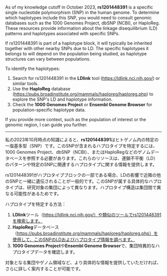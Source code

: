 As of my knowledge cutoff in October 2023, **rs1201448391** is a specific single nucleotide polymorphism (SNP) in the human genome. To determine which haplotypes include this SNP, you would need to consult genomic databases such as the 1000 Genomes Project, dbSNP (NCBI), or HaploReg. These resources provide information about the linkage disequilibrium (LD) patterns and haplotypes associated with specific SNPs.

If rs1201448391 is part of a haplotype block, it will typically be inherited together with other nearby SNPs due to LD. The specific haplotypes it belongs to will depend on the population being studied, as haplotype structures can vary between populations.

To identify the haplotypes:
1. Search for rs1201448391 in the **LDlink** tool (https://ldlink.nci.nih.gov/) or similar tools.
2. Use the **HaploReg** database (https://pubs.broadinstitute.org/mammals/haploreg/haploreg.php) to explore the SNP's LD and haplotype information.
3. Check the **1000 Genomes Project** or **Ensembl Genome Browser** for population-specific haplotype data.

If you provide more context, such as the population of interest or the genomic region, I can guide you further.

---

私の2023年10月時点の知識によると、**rs1201448391**はヒトゲノム内の特定の一塩基多型（SNP）です。このSNPが含まれるハプロタイプを特定するには、1000 Genomes Project、dbSNP（NCBI）、またはHaploRegなどのゲノムデータベースを参照する必要があります。これらのリソースは、連鎖不平衡（LD）のパターンや特定のSNPに関連するハプロタイプに関する情報を提供します。

rs1201448391がハプロタイプブロックの一部である場合、LDの影響で近隣の他のSNPと一緒に遺伝されることが一般的です。このSNPが属する具体的なハプロタイプは、研究対象の集団によって異なります。ハプロタイプ構造は集団間で異なる可能性があるためです。

ハプロタイプを特定する方法：
1. **LDlink**ツール（https://ldlink.nci.nih.gov/）や類似のツールでrs1201448391を検索します。
2. **HaploReg**データベース（https://pubs.broadinstitute.org/mammals/haploreg/haploreg.php）を使用して、このSNPのLDおよびハプロタイプ情報を調べます。
3. **1000 Genomes Project**や**Ensembl Genome Browser**で、集団特異的なハプロタイプデータを確認します。

対象となる集団やゲノム領域など、より具体的な情報を提供していただければ、さらに詳しく案内することが可能です。